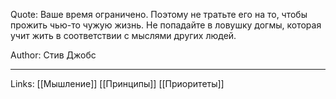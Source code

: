 Quote: Ваше время ограничено. Поэтому не тратьте его на то, чтобы прожить чью-то чужую жизнь. Не попадайте в ловушку догмы, которая учит жить в соответствии с мыслями других людей. 

Author: Стив Джобс
___
Links: [[Мышление]] [[Принципы]] [[Приоритеты]] 